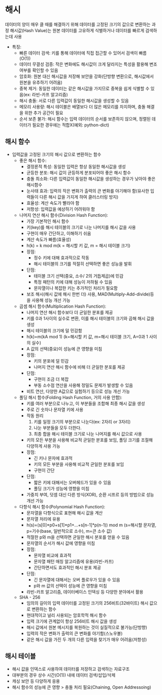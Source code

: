 # 해시
데이터의 양이 매우 클 때를 해결하기 위해 데이터를 고정된 크기의 값으로 변환하는 과정
해시값(Hash Value)는 원본 데이터를 고유하게 식별하거나 데이터를 빠르게 검색하는데 사용
- 특징:
    - 빠른 데이터 검색: 키를 통해 데이터에 직접 접근할 수 있어서 검색이 빠름(O(1))
    - 데이터 무결성 검증: 작은 변화에도 해시값이 크게 달라지는 특성을 활용해 변조 여부를 확인할 수 있음
    - 암호화: 원본 대신 해시값을 저장해 보안을 강화(단방향 변환으로, 해시값에서 원본을 유추하기 어려움)
    - 중복 제거: 동일한 데이터는 같은 해시값을 가지므로 중복을 쉽게 식별할 수 있음(ex: 라빈-카프 알고리즘)
    - 해시 충돌: 서로 다른 입력값이 동일한 해시값을 생성할 수 있음
    - 메모리 사용량: 해시 테이블은 배열보다 더 많은 메모리를 차지하며, 충돌 해결을 위한 추가 공간이 필요
    - 순서 보존 불가: 해시 함수는 입력 데이터의 순서를 보존하지 않으며, 정렬된 데이터가 필요한 경우에는 적합X(예외: python-dict)
## 해시 함수
- 입력값을 고정된 크기의 해시 값으로 변환하는 함수
    - 좋은 해시 함수:
        - 결정론적 특성: 동일한 입력은 항상 동일한 해시값을 생성
        - 균등한 분포: 해시 값이 균등하게 분포되어야 좋은 해시 함수
        - 충돌 최소화: 다른 입력값이 동일한 해시값을 생성하는 경우가 낮아야 좋은 해시함수
        - 눈사태 효과: 입력의 작은 변화가 출력의 큰 변화를 야기해야 함(유사한 입력들이 다른 해시 값을 가지게 하여 클러스터링 방지)
        - 효율성: 계산 속도가 빨라야 함
        - 저항성: 입력값을 예상하기 어려워야 함
    - 나머지 연산 해시 함수(Division Hash Function):
        - 가장 기본적인 해시 함수
        - 키(key)를 해시 테이블의 크기로 나눈 나머지를 해시 값을 사용
        - 구현이 매우 간단하고, 이해하기 쉬움
        - 계산 속도가 빠름(효율성)
        - h(k) = k mod m(k = 해시할 키 값, m = 해시 테이블 크기)
        - 장점:
            - 정수 키에 대해 효과적으로 작동
            - 해시 테이블의 크기를 적절히 선택하면 좋은 성능을 발휘
        - 단점:
            - 테이블 크기 선택(중요, 소수/ 2의 거듭제곱)에 민감
            - 특정 패턴의 키에 대해 성능이 저하될 수 있음
            - 문자열이나 복잡한 키는 추가적인 처리가 필요함
        - 보조 해시(해시 값에 해시 한번 더) 사용, MAD(Multiply-Add-divide)등을 사용해 성능 개선 가능
    - 곱셈 해시 함수(Multiplication Hash Function):
        - 나머지 연산 해시 함수보다 더 균일한 분포를 제공
        - 키를 0과 1사이의 실수로 변환, 이를 해시 테이블의 크기와 곱해 해시 값을 생성
        - 해시 테이블의 크기에 덜 민감함
        - h(k)=m(kA mod 1) (k=해시할 키 값, m=해시 테이블 크기, A=0과 1 사이의 실수)
        - A 값의 선택(중요)이 성능에 큰 영향을 미침
        - 장점:
            - 키의 분포에 덜 민감
            - 나머지 연산 해시 함수에 비해 더 균일한 분포를 제공
        - 단점:
            - 구현이 조금 더 복잡
            - 부동 소수점 연산을 사용해 정밀도 문제가 발생할 수 있음
        - 비트 연산, 다양한 A값으로 실험하기 등으로 성능 개선 가능
    - 폴딩 해시 함수(Folding Hash Function, 거의 사용 안함):
        - 키를 여러 부분으로 나누고, 이 부분들을 조합해 최종 해시 값을 생성
        - 주로 긴 숫자나 문자열 키에 사용
        - 작동 원리
            1. 키를 일정 크기의 부분으로 나눈다(ex: 2자리 or 3자리)
            2. 나눈 부분들을 모두 더한다.
            3. 최종 합을 해시 테이블 크기로 나눈 나머지를 해시 값으로 사용
        - 키의 모든 부분을 사용해 비교적 균일한 분포를 보임, 폴딩 크기를 조절해 다양하게 사용 가능
        - 장점:
            - 긴 키나 문자에 효과적
            - 키의 모든 부분을 사용해 비교적 균일한 분포를 보임
            - 구현이 간단
        - 단점:
            - 짧은 키에 대해서는 오버헤드가 있을 수 있음
            - 폴딩 크기가 성능에 영향을 미침
        - 가중치 부여, 덧셈 대신 다른 방식(XOR), 순환 시프르 등의 방법으로 성능 개선 가능
    - 다항식 해시 함수(Polynomial Hash Function):
        - 문자열을 다항식으로 표현해 해시 값을 계산
        - 문자열 처리에 유용
        - h(s)=(s[0]*p0+s[1]*p1+...+s[n-1]*p(n-1)) mod m
        (s=해시할 문자열, p=기수(base, 일반적으로 소수), m=큰 소수 값)
        - 적절한 p와 m을 선택하면 균일한 해시 분포를 얻을 수 있음
        - 문자열의 순서가 해시 값에 영향을 미침
        - 장점:
            - 문자열 비교에 효과적
            - 문자열 패턴 매칭 알고리즘에 유용(라빈-카프)
            - 간단하면서도 효과적인 해시 분포 제공
        - 단점:
            - 긴 문자열에 대해서는 오버 플로우가 있을 수 있음
            - p와 m 값의 선택이 성능에 큰 영향을 미침
        - 라빈-카프 알고리즘, 데이터베이스 인덱싱 등 다양한 분야에서 활용
    - SHA - 256
        - 임의의 길이의 입력 데이터를 고정된 크기의 256비트(32바이트) 해시 값으로 변환하는 함수
        - 현대적이고 널리 사용되는 암호학적 해시 함수
        - 입력 크기에 관계없이 항상 256비트 해시 값을 생성
        - 해시 값에서 원본 메시지를 복원하는 것이 실질적으로 불가능(단방향)
        - 입력의 작은 변화가 출력의 큰 변화를 야기함(스노우볼)
        - 같은 해시 값을 가진 두 개의 다른 입력을 찾기가 매우 어려움(저항성)

## 해시 테이블
- 해시 값을 인덱스로 사용하여 데이터를 저장하고 검색하는 자료구조
- 대부분의 경우 상수 시간(O(1)) 내에 데이터 검색/삽입/삭제
- 캐싱 보안 등 다양하게 응용
- 해시 함수의 성능에 큰 영향 > 충돌 처리 필요(Chaining, Open Addressoing)


